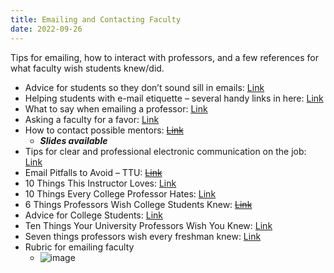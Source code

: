 ```yaml
---
title: Emailing and Contacting Faculty
date: 2022-09-26
---
```

Tips for emailing, how to interact with professors, and a few references for what faculty wish students knew/did.

<!--more-->
<!--JKH went ahead and still added the link that are currently not working, but I crossed them out. I went ahead and left the origional source for each-->

- Advice for students so they don’t sound sill in emails: [Link](https://www.insidehighered.com/views/2015/04/16/advice-students-so-they-dont-sound-silly-emails-essay)
- Helping students with e-mail etiquette – several handy links in here: [Link](https://www.learningscientists.org/blog/2017/4/23/weekly-digest-56)
- What to say when emailing a professor: [Link](https://www.depts.ttu.edu/honors/academicsandenrichment/urs/emailingprof.php)
- Asking a faculty for a favor: [Link](https://www.chronicle.com/article/asking-faculty-for-a-favor)
- How to contact possible mentors: ~~[Link](chrome-extension://efaidnbmnnnibpcajpcglclefindmkaj/https:/learn-us-east-1-prod-fleet02-xythos.content.blackboardcdn.com/5fd77210592ae/5949379?X-Blackboard-S3-Bucket=learn-us-east-1-prod-fleet01-xythos&X-Blackboard-Expiration=1709154000000&X-Blackboard-Signature=iA2aQoGbsHav5O6Dj5G%2BjGb%2BsgwU3wRxouA2THnKKPg%3D&X-Blackboard-Client-Id=300543&X-Blackboard-S3-Region=us-east-1&response-cache-control=private%2C%20max-age%3D21600&response-content-disposition=inline%3B%20filename%2A%3DUTF-8%27%27How_to_contact_mentors_slides.pdf&response-content-type=application%2Fpdf&X-Amz-Security-Token=IQoJb3JpZ2luX2VjEAgaCXVzLWVhc3QtMSJGMEQCICJ4RGyqBtOVvnhM8MNicNwd7ElX0SXWrPhm2iO2cawBAiBH8nOZZg4fyf01qrSkbGBwt9nVwhNXdcT88tkixAKmiiq8BQjx%2F%2F%2F%2F%2F%2F%2F%2F%2F%2F8BEAMaDDYzNTU2NzkyNDE4MyIMFHbdh9%2B3jWqc6tSjKpAFdfSR0k0ryaHBVpS96wLQgSiof%2F%2B%2FBfUMzf%2F6gmyCRNTMuZA%2FIZ0vwxhlOkuoQW%2FQxmfT63eES7dvTRIt%2B0tipgjtyeOICTukASshnKMxqg%2BbF6Ypo9eN3i9tIxJ43jptdpR7Z%2BTMh0O9DdOWOPXCedArBSv%2B69e%2FRPD0PttMQ4vEMM8b6z4FgVDrn65Kh%2FIbD8b7k%2FsZSsyZk%2BwDCEIMmKp2mai%2FxFaAgUMooBSR6HFZ9Bp81fVoJOD5BMVupZHWMyO0HyhhPM%2BIkNA295navBhpgzyZOSogE8RV0S4aGw8VTLY3AaqV85TZWJk8%2BGrgEBwwlj7macJJYn2QvdwQBiMKQERI5BkvlMdLNv6gVZQgHgL8zLCv2IiPGw7ki%2BvP2VVDcSRwTWS2x7qD9cHWsNNcyxsTMzyLHbsejdH7UmfFe048GmMIeF9X096ef%2B3qb741lOabHYp1VtJKrfZM3%2BtkvrD2%2BY3s35aB77mJAgbtKz6gEndvMcR9keIuOWj9Pm0C2QvXYsoz0Gm3%2FxQM3EJYCZ4VE2uhSqVMNfrXADqW7FyjNiCPKJyB4RFEofcR6r8t16DKgTbqHIryZdJw2UBz791TJ3ET7LZ048Qq1BU8shSK0m3aj97CkgSGaVC0pdAsPpQH1rUYleUgglgb%2F9E1oSqlPlSEAYK5Kerc1wVwwnHqy%2F8bXoVtS0tqRfZrF7zKT9liMaFHneMwXdCu179pBRUouFJ4xrhG97CpHO0GUMMNuIUmt%2BQMBAxB%2FXKUFFbdrOjbaGaoZUiOEM0g9Bx70hBhpPamfkTAglo9Vy6la4X1MHH2D6O%2FdUHPOsiqP9W%2Bcw10FpFp%2B8egDbeUmXvpmUC2551UNawZ7gUzQL8wvKP9rgY6sgHmsIZMj3S54iDQeo63Do3C%2FbQUBsYl%2B0MeN19dQjxqEmgWKg5ZVC5sL9z2JKxLptj0qTMR56hrzCdtdZTYn%2BPfG5uS0s1J%2B%2BDbHXcpMpao%2FEwo6MpyvNuzZpKPMpsh3lnbSv8dJineiebr9%2FDVdIS412%2FIiIA0tEBG8o5qqxh%2BOpX0ozKPLO8tP5YdIMcc5l22%2BEtnCsGulnrwPEhTSU4aq0M%2BUsLnKC84btfnC4UcOVt9&X-Amz-Algorithm=AWS4-HMAC-SHA256&X-Amz-Date=20240228T150000Z&X-Amz-SignedH)~~
  - ***Slides available***
- Tips for clear and professional electronic communication on the job: [Link](https://blogs.jccc.edu/actts/2018/03/19/best-practices-for-professional-email-natalie-lundsteen/)
- Email Pitfalls to Avoid – TTU: ~~[Link](chrome-extension://efaidnbmnnnibpcajpcglclefindmkaj/https:/learn-us-east-1-prod-fleet02-xythos.content.blackboardcdn.com/5fd77210592ae/5949382?X-Blackboard-S3-Bucket=learn-us-east-1-prod-fleet01-xythos&X-Blackboard-Expiration=1709154000000&X-Blackboard-Signature=H%2BfPZGPBWnID4i1C6FOWl9XR2Qzo8rFV7RqGpxBXfLY%3D&X-Blackboard-Client-Id=300543&X-Blackboard-S3-Region=us-east-1&response-cache-control=private%2C%20max-age%3D21600&response-content-disposition=inline%3B%20filename%2A%3DUTF-8%27%27TTT%2520email%2520pitfalls.pdf&response-content-type=application%2Fpdf&X-Amz-Security-Token=IQoJb3JpZ2luX2VjEAgaCXVzLWVhc3QtMSJGMEQCICJ4RGyqBtOVvnhM8MNicNwd7ElX0SXWrPhm2iO2cawBAiBH8nOZZg4fyf01qrSkbGBwt9nVwhNXdcT88tkixAKmiiq8BQjx%2F%2F%2F%2F%2F%2F%2F%2F%2F%2F8BEAMaDDYzNTU2NzkyNDE4MyIMFHbdh9%2B3jWqc6tSjKpAFdfSR0k0ryaHBVpS96wLQgSiof%2F%2B%2FBfUMzf%2F6gmyCRNTMuZA%2FIZ0vwxhlOkuoQW%2FQxmfT63eES7dvTRIt%2B0tipgjtyeOICTukASshnKMxqg%2BbF6Ypo9eN3i9tIxJ43jptdpR7Z%2BTMh0O9DdOWOPXCedArBSv%2B69e%2FRPD0PttMQ4vEMM8b6z4FgVDrn65Kh%2FIbD8b7k%2FsZSsyZk%2BwDCEIMmKp2mai%2FxFaAgUMooBSR6HFZ9Bp81fVoJOD5BMVupZHWMyO0HyhhPM%2BIkNA295navBhpgzyZOSogE8RV0S4aGw8VTLY3AaqV85TZWJk8%2BGrgEBwwlj7macJJYn2QvdwQBiMKQERI5BkvlMdLNv6gVZQgHgL8zLCv2IiPGw7ki%2BvP2VVDcSRwTWS2x7qD9cHWsNNcyxsTMzyLHbsejdH7UmfFe048GmMIeF9X096ef%2B3qb741lOabHYp1VtJKrfZM3%2BtkvrD2%2BY3s35aB77mJAgbtKz6gEndvMcR9keIuOWj9Pm0C2QvXYsoz0Gm3%2FxQM3EJYCZ4VE2uhSqVMNfrXADqW7FyjNiCPKJyB4RFEofcR6r8t16DKgTbqHIryZdJw2UBz791TJ3ET7LZ048Qq1BU8shSK0m3aj97CkgSGaVC0pdAsPpQH1rUYleUgglgb%2F9E1oSqlPlSEAYK5Kerc1wVwwnHqy%2F8bXoVtS0tqRfZrF7zKT9liMaFHneMwXdCu179pBRUouFJ4xrhG97CpHO0GUMMNuIUmt%2BQMBAxB%2FXKUFFbdrOjbaGaoZUiOEM0g9Bx70hBhpPamfkTAglo9Vy6la4X1MHH2D6O%2FdUHPOsiqP9W%2Bcw10FpFp%2B8egDbeUmXvpmUC2551UNawZ7gUzQL8wvKP9rgY6sgHmsIZMj3S54iDQeo63Do3C%2FbQUBsYl%2B0MeN19dQjxqEmgWKg5ZVC5sL9z2JKxLptj0qTMR56hrzCdtdZTYn%2BPfG5uS0s1J%2B%2BDbHXcpMpao%2FEwo6MpyvNuzZpKPMpsh3lnbSv8dJineiebr9%2FDVdIS412%2FIiIA0tEBG8o5qqxh%2BOpX0ozKPLO8tP5YdIMcc5l22%2BEtnCsGulnrwPEhTSU4aq0M%2BUsLnKC84btfnC4UcOVt9&X-Amz-Algorithm=AWS4-HMAC-SHA256&X-Amz-Date=20240228T150000Z&X-Amz-SignedHeader)~~
- 10 Things This Instructor Loves: [Link](https://www.chronicle.com/article/10-things-this-instructor-loves/)
- 10 Things Every College Professor Hates: [Link](https://www.businessinsider.com/10-things-every-college-professor-hates-2014-8)
- 6 Things Professors Wish College Students Knew: ~~[Link](chrome-extension://efaidnbmnnnibpcajpcglclefindmkaj/https:/learn-us-east-1-prod-fleet02-xythos.content.blackboardcdn.com/5fd77210592ae/5949384?X-Blackboard-S3-Bucket=learn-us-east-1-prod-fleet01-xythos&X-Blackboard-Expiration=1709154000000&X-Blackboard-Signature=vzzyB34uNmD5SNADTd92VouKfmthmmV4YhwHDucQtM4%3D&X-Blackboard-Client-Id=300543&X-Blackboard-S3-Region=us-east-1&response-cache-control=private%2C%20max-age%3D21600&response-content-disposition=inline%3B%20filename%2A%3DUTF-8%27%276%2520Things%2520Professors%2520Wish%2520College%2520Students%2520Knew%2520-%2520The%2520Motivated%2520Millennial.pdf&response-content-type=application%2Fpdf&X-Amz-Security-Token=IQoJb3JpZ2luX2VjEAgaCXVzLWVhc3QtMSJGMEQCICJ4RGyqBtOVvnhM8MNicNwd7ElX0SXWrPhm2iO2cawBAiBH8nOZZg4fyf01qrSkbGBwt9nVwhNXdcT88tkixAKmiiq8BQjx%2F%2F%2F%2F%2F%2F%2F%2F%2F%2F8BEAMaDDYzNTU2NzkyNDE4MyIMFHbdh9%2B3jWqc6tSjKpAFdfSR0k0ryaHBVpS96wLQgSiof%2F%2B%2FBfUMzf%2F6gmyCRNTMuZA%2FIZ0vwxhlOkuoQW%2FQxmfT63eES7dvTRIt%2B0tipgjtyeOICTukASshnKMxqg%2BbF6Ypo9eN3i9tIxJ43jptdpR7Z%2BTMh0O9DdOWOPXCedArBSv%2B69e%2FRPD0PttMQ4vEMM8b6z4FgVDrn65Kh%2FIbD8b7k%2FsZSsyZk%2BwDCEIMmKp2mai%2FxFaAgUMooBSR6HFZ9Bp81fVoJOD5BMVupZHWMyO0HyhhPM%2BIkNA295navBhpgzyZOSogE8RV0S4aGw8VTLY3AaqV85TZWJk8%2BGrgEBwwlj7macJJYn2QvdwQBiMKQERI5BkvlMdLNv6gVZQgHgL8zLCv2IiPGw7ki%2BvP2VVDcSRwTWS2x7qD9cHWsNNcyxsTMzyLHbsejdH7UmfFe048GmMIeF9X096ef%2B3qb741lOabHYp1VtJKrfZM3%2BtkvrD2%2BY3s35aB77mJAgbtKz6gEndvMcR9keIuOWj9Pm0C2QvXYsoz0Gm3%2FxQM3EJYCZ4VE2uhSqVMNfrXADqW7FyjNiCPKJyB4RFEofcR6r8t16DKgTbqHIryZdJw2UBz791TJ3ET7LZ048Qq1BU8shSK0m3aj97CkgSGaVC0pdAsPpQH1rUYleUgglgb%2F9E1oSqlPlSEAYK5Kerc1wVwwnHqy%2F8bXoVtS0tqRfZrF7zKT9liMaFHneMwXdCu179pBRUouFJ4xrhG97CpHO0GUMMNuIUmt%2BQMBAxB%2FXKUFFbdrOjbaGaoZUiOEM0g9Bx70hBhpPamfkTAglo9Vy6la4X1MHH2D6O%2FdUHPOsiqP9W%2Bcw10FpFp%2B8egDbeUmXvpmUC2551UNawZ7gUzQL8wvKP9rgY6sgHmsIZMj3S54iDQeo63Do3C%2FbQUBsYl%2B0MeN19dQjxqEmgWKg5ZVC5sL9z2JKxLptj0qTMR56hrzCdtdZTYn%2BPfG5uS0s1J%2B%2BDbHXcpMpao%2FEwo6MpyvNuzZpKPMpsh3lnbSv8dJineiebr9%2FDVdIS412%2FIiIA0tEBG8o5qqxh%2BOpX0ozKPLO8tP5YdIMcc5l22%2BEtnCsGulnrwPEhTSU4aq0M%2BUsLnKC84btfnC4U)~~
- Advice for College Students: [Link](https://www.huffpost.com/entry/college-freshmen_b_1834067)
- Ten Things Your University Professors Wish You Knew: [Link](https://ricochet.com/261269/ten-things-your-professors-wish-you-know/)
- Seven things professors wish every freshman knew: [Link](https://www.asvabprogram.com/media-center-article/58)
- Rubric for emailing faculty
  - ![image](https://github.com/breanna-n-harris/Harris-lab-website/assets/58483740/c00f5c11-38d2-42a0-88e5-b305ff1947c1)
